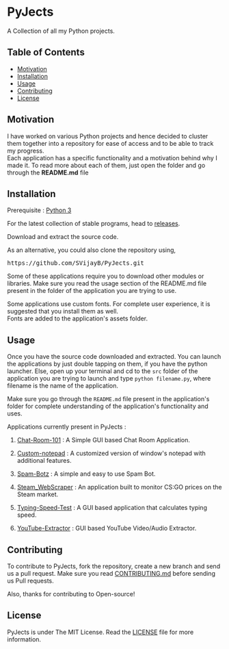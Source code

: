 # PyJects

A Collection of all my Python projects.

## Table of Contents

- [Motivation](#Motivation)
- [Installation](#Installation)
- [Usage](#Usage)
- [Contributing](#Contributing)
- [License](#License)

## Motivation

I have worked on various Python projects and hence decided to cluster them together into a repository for ease of access and to be able to track my progress. <br>
Each application has a specific functionality and a motivation behind why I made it. To read more about each of them, just open the folder and go through the **README.md** file

## Installation

Prerequisite : [Python 3](https://www.python.org/downloads/)

For the latest collection of stable programs, head to [releases](https://github.com/SVijayB/PyJects/releases).

Download and extract the source code.

As an alternative, you could also clone the repository using,

<pre>
https://github.com/SVijayB/PyJects.git
</pre>

Some of these applications require you to download other modules or libraries. Make sure you read the usage section of the README.md file present in the folder of the application you are trying to use. 

Some applications use custom fonts. For complete user experience, it is suggested that you install them as well. <br>
Fonts are added to the application's assets folder.

## Usage

Once you have the source code downloaded and extracted. You can launch the applications by just double tapping on them, if you have the python launcher. Else, open up your terminal and cd to the `src` folder of the application you are trying to launch and type `python filename.py`, where filename is the name of the application.

Make sure you go through the `README.md` file present in the application's folder for complete understanding of the application's functionality and uses.

Applications currently present in PyJects : 

1. [Chat-Room-101](https://github.com/SVijayB/PyJects/tree/master/Chat-Room-101) : A Simple GUI based Chat Room Application.

2. [Custom-notepad](https://github.com/SVijayB/PyJects/tree/master/Custom-notepad) : A customized version of window's notepad with additional features.

3. [Spam-Botz](https://github.com/SVijayB/PyJects/tree/master/Spam-Botz) : A simple and easy to use Spam Bot.

4. [Steam_WebScraper](https://github.com/SVijayB/PyJects/tree/master/Steam_WebScraper) : An application built to monitor CS:GO prices on the Steam market.

5. [Typing-Speed-Test](https://github.com/SVijayB/PyJects/tree/master/Typing-Speed-Test) : A GUI based application that calculates typing speed.

6. [YouTube-Extractor](https://github.com/SVijayB/PyJects/tree/master/YouTube-Extractor) : GUI based YouTube Video/Audio Extractor.

## Contributing 

To contribute to PyJects, fork the repository, create a new branch and send us a pull request. Make sure you read [CONTRIBUTING.md](https://github.com/SVijayB/PyJects/blob/master/docs/CONTRIBUTING.md) before sending us Pull requests. 

Also, thanks for contributing to Open-source!

## License 

PyJects is under The MIT License. Read the [LICENSE](https://github.com/SVijayB/PyJects/blob/master/LICENSE) file for more information.
